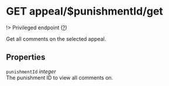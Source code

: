 # <span class="badge badge-light">GET</span> <span class="badge badge-light">appeal/$punishmentId/get</span>

!> Privileged endpoint ([?](privileged.md))

Get all comments on the selected appeal.

## Properties

`punishmentId` *integer*  
The punishment ID to view all comments on.



